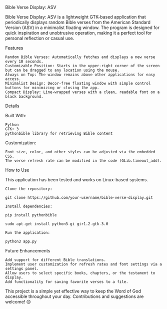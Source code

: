 Bible Verse Display: ASV

Bible Verse Display: ASV is a lightweight GTK-based application that periodically displays random Bible verses from the American Standard Version (ASV) in a minimalist floating window. 
The program is designed for quick inspiration and unobtrusive operation, making it a perfect tool for personal reflection or casual use.

Features

    Random Bible Verses: Automatically fetches and displays a new verse every 10 seconds.
    Customizable Position: Starts in the upper-right corner of the screen but can be dragged to any location using the mouse.
    Always on Top: The window remains above other applications for easy access.
    Minimalist Design: Decor-free floating window with simple control buttons for minimizing or closing the app.
    Compact Display: Line-wrapped verses with a clean, readable font on a black background.

Details

Built With:

    Python
    GTK+ 3
    pythonbible library for retrieving Bible content

Customization:

    Font size, color, and other styles can be adjusted via the embedded CSS.
    The verse refresh rate can be modified in the code (GLib.timeout_add).

How to Use

This application has been tested and works on Linux-based systems.

    Clone the repository:

    git clone https://github.com/your-username/bible-verse-display.git

    Install dependencies:

    pip install pythonbible

    sudo apt-get install python3-gi gir1.2-gtk-3.0

    Run the application:

    python3 app.py

Future Enhancements

    Add support for different Bible translations.
    Implement user customization for refresh rates and font settings via a settings panel.
    Allow users to select specific books, chapters, or the testament to display.
    Add functionality for saving favorite verses to a file.

This project is a simple yet effective way to keep the Word of God accessible throughout your day. Contributions and suggestions are welcome! 😊
